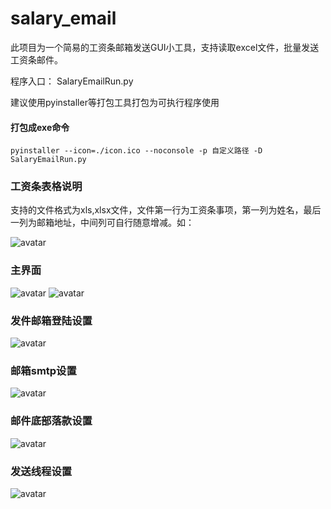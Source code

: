 # salary_email

此项目为一个简易的工资条邮箱发送GUI小工具，支持读取excel文件，批量发送工资条邮件。

程序入口： SalaryEmailRun.py

建议使用pyinstaller等打包工具打包为可执行程序使用
#### 打包成exe命令
```
pyinstaller --icon=./icon.ico --noconsole -p 自定义路径 -D SalaryEmailRun.py 
```
### 工资条表格说明
支持的文件格式为xls,xlsx文件，文件第一行为工资条事项，第一列为姓名，最后一列为邮箱地址，中间列可自行随意增减。如：

![avatar](static/exc.png)


### 主界面
![avatar](static/mainw1.png)
![avatar](static/mainw2.png)

### 发件邮箱登陆设置
![avatar](static/ac.png)

### 邮箱smtp设置
![avatar](static/smtp.png)

### 邮件底部落款设置
![avatar](static/sign.png)

### 发送线程设置
![avatar](static/th.png)
